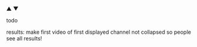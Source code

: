 


▲  ▼

todo

results:
  make first video of first displayed channel not collapsed so people see all results!